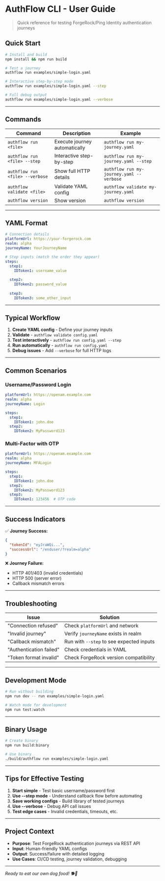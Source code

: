 # AuthFlow CLI - User Guide

> Quick reference for testing ForgeRock/Ping Identity authentication journeys

## Quick Start

```bash
# Install and build
npm install && npm run build

# Test a journey
authflow run examples/simple-login.yaml

# Interactive step-by-step mode
authflow run examples/simple-login.yaml --step

# Full debug output
authflow run examples/simple-login.yaml --verbose
```

---

## Commands

| Command | Description | Example |
|---------|-------------|---------|
| `authflow run <file>` | Execute journey automatically | `authflow run my-journey.yaml` |
| `authflow run <file> --step` | Interactive step-by-step | `authflow run my-journey.yaml --step` |
| `authflow run <file> --verbose` | Show full HTTP details | `authflow run my-journey.yaml --verbose` |
| `authflow validate <file>` | Validate YAML config | `authflow validate my-journey.yaml` |
| `authflow version` | Show version | `authflow version` |

---

## YAML Format

```yaml
# Connection details
platformUrl: https://your-forgerock.com
realm: alpha
journeyName: YourJourneyName

# Step inputs (match the order they appear)
steps:
  step1:
    IDToken1: username_value
  
  step2: 
    IDToken2: password_value
    
  step3:
    IDToken3: some_other_input
```

---

## Typical Workflow

1. **Create YAML config** - Define your journey inputs
2. **Validate** - `authflow validate config.yaml`
3. **Test interactively** - `authflow run config.yaml --step`  
4. **Run automatically** - `authflow run config.yaml`
5. **Debug issues** - Add `--verbose` for full HTTP logs

---

## Common Scenarios

### Username/Password Login
```yaml
platformUrl: https://openam.example.com
realm: alpha
journeyName: Login

steps:
  step1:
    IDToken1: john.doe
  step2:
    IDToken2: MyPassword123
```

### Multi-Factor with OTP
```yaml
platformUrl: https://openam.example.com
realm: alpha  
journeyName: MFALogin

steps:
  step1:
    IDToken1: john.doe
  step2:
    IDToken2: MyPassword123
  step3:
    IDToken1: 123456  # OTP code
```

---

## Success Indicators

✅ **Journey Success:**
```json
{
  "tokenId": "eyJraWQi...",
  "successUrl": "/enduser/?realm=alpha"
}
```

❌ **Journey Failure:**
- HTTP 401/403 (invalid credentials)
- HTTP 500 (server error)  
- Callback mismatch errors

---

## Troubleshooting

| Issue | Solution |
|-------|----------|
| "Connection refused" | Check `platformUrl` and network |
| "Invalid journey" | Verify `journeyName` exists in realm |
| "Callback mismatch" | Run with `--step` to see expected inputs |
| "Authentication failed" | Check credentials in YAML |
| "Token format invalid" | Check ForgeRock version compatibility |

---

## Development Mode

```bash
# Run without building
npm run dev -- run examples/simple-login.yaml

# Watch mode for development  
npm run test:watch
```

---

## Binary Usage

```bash
# Create binary
npm run build:binary

# Use binary
./build/authflow run examples/simple-login.yaml
```

---

## Tips for Effective Testing

1. **Start simple** - Test basic username/password first
2. **Use --step mode** - Understand callback flow before automating  
3. **Save working configs** - Build library of tested journeys
4. **Use --verbose** - Debug API call issues
5. **Test edge cases** - Invalid credentials, timeouts, etc.

---

## Project Context

- **Purpose**: Test ForgeRock authentication journeys via REST API
- **Input**: Human-friendly YAML configs
- **Output**: Success/failure with detailed logging
- **Use Cases**: CI/CD testing, journey validation, debugging

---

*Ready to eat our own dog food! 🐕🦴*
